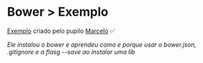 # Bower > Exemplo

[Exemplo](/Marcelo) criado pelo pupilo [Marcelo](https://github.com/Marcelosilva10) :white_check_mark:

*Ele instalou o bower e aprendeu como e porque usar o bower.json, .gitignore e a flasg --save ao instalar uma lib*
